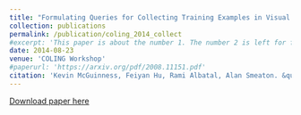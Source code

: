 ```yaml
---
title: "Formulating Queries for Collecting Training Examples in Visual Concept Classification"
collection: publications
permalink: /publication/coling_2014_collect
#excerpt: 'This paper is about the number 1. The number 2 is left for future work.'
date: 2014-08-23
venue: 'COLING Workshop'
#paperurl: 'https://arxiv.org/pdf/2008.11151.pdf'
citation: 'Kevin McGuinness, Feiyan Hu, Rami Albatal, Alan Smeaton. &quot;Formulating Queries for Collecting Training Examples in Visual Concept Classification.&quot; <i>Proceedings of the Third Workshop on Vision and Language of the 25th International Conference on Computational Linguistics (COLING Workshop 2014)</i>. '
---
```

<!--- This paper is about the number 1. The number 2 is left for future work.-->
[Download paper here](http://doras.dcu.ie/20078/1/W14-5416%281%29.pdf)

<!--- Recommended citation: Your Name, You. (2009). "Paper Title Number 1." <i>Journal 1</i>. 1(1) .-->
